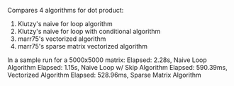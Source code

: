 Compares 4 algorithms for dot product:

1. Klutzy's naive for loop algorithm
2. Klutzy's naive for loop with conditional algorithm
3. marr75's vectorized algorithm
4. marr75's sparse matrix vectorized algorithm

In a sample run for a 5000x5000 matrix:
Elapsed: 2.28s, Naive Loop Algorithm
Elapsed: 1.15s, Naive Loop w/ Skip Algorithm
Elapsed: 590.39ms, Vectorized Algorithm
Elapsed: 528.96ms, Sparse Matrix Algorithm